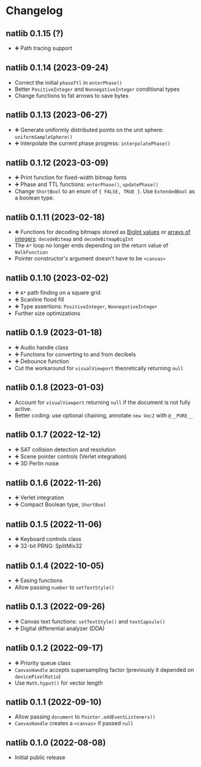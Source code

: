 # Changelog

## natlib 0.1.15 (?)

* ➕ Path tracing support

## natlib 0.1.14 (2023-09-24)

* Correct the initial `phaseTtl` in `enterPhase()`
* Better `PositiveInteger` and `NonnegativeInteger` conditional types
* Change functions to fat arrows to save bytes

## natlib 0.1.13 (2023-06-27)

* ➕ Generate uniformly distributed points on the unit sphere: `uniformSampleSphere()`
* ➕ Interpolate the current phase progress: `interpolatePhase()`

## natlib 0.1.12 (2023-03-09)

* ➕ Print function for fixed-width bitmap fonts
* ➕ Phase and TTL functions: `enterPhase()`, `updatePhase()`
* Change `ShortBool` to an enum of `{ FALSE, TRUE }`. Use `ExtendedBool` as a boolean type.

## natlib 0.1.11 (2023-02-18)

* ➕ Functions for decoding bitmaps stored as [BigInt values][eebe-bigint] or [arrays of integers][eebe]: `decodeBitmap` and `decodeBitmapBigInt`
* The `A*` loop no longer ends depending on the return value of `WalkFunction`
* Pointer constructor's argument doesn't have to be `<canvas>`

[eebe]: https://mvasilkov.animuchan.net/ecmascript-embedded-bitmap-encoding
[eebe-bigint]: https://mvasilkov.animuchan.net/bigint-embedded-bitmap-encoding

## natlib 0.1.10 (2023-02-02)

* ➕ `A*` path finding on a square grid
* ➕ Scanline flood fill
* ➕ Type assertions: `PositiveInteger`, `NonnegativeInteger`
* Further size optimizations

## natlib 0.1.9 (2023-01-18)

* ➕ Audio handle class
* ➕ Functions for converting to and from decibels
* ➕ Debounce function
* Cut the workaround for `visualViewport` theoretically returning `null`

## natlib 0.1.8 (2023-01-03)

* Account for `visualViewport` returning `null` if the document is not fully active.
* Better coding: use optional chaining, annotate `new Vec2` with `@__PURE__`

## natlib 0.1.7 (2022-12-12)

* ➕ SAT collision detection and resolution
* ➕ Scene pointer controls (Verlet integration)
* ➕ 3D Perlin noise

## natlib 0.1.6 (2022-11-26)

* ➕ Verlet integration
* ➕ Compact Boolean type, `ShortBool`

## natlib 0.1.5 (2022-11-06)

* ➕ Keyboard controls class
* ➕ 32-bit PRNG: SplitMix32

## natlib 0.1.4 (2022-10-05)

* ➕ Easing functions
* Allow passing `number` to `setTextStyle()`

## natlib 0.1.3 (2022-09-26)

* ➕ Canvas text functions: `setTextStyle()` and `textCapsule()`
* ➕ Digital differential analyzer (DDA)

## natlib 0.1.2 (2022-09-17)

* ➕ Priority queue class
* `CanvasHandle` accepts supersampling factor (previously it depended on `devicePixelRatio`)
* Use `Math.hypot()` for vector length

## natlib 0.1.1 (2022-09-10)

* Allow passing `document` to `Pointer.addEventListeners()`
* `CanvasHandle` creates a `<canvas>` if passed `null`

## natlib 0.1.0 (2022-08-08)

* Initial public release
